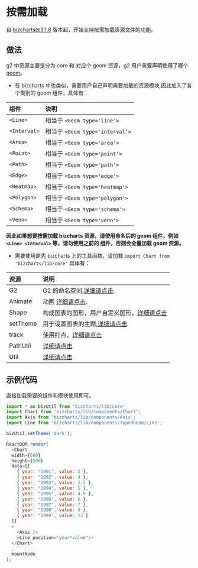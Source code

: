 # 按需加载


自 bizcharts@3.1.8 版本起，开始支持按需加载资源文件的功能。

## 做法
g2 中资源主要是分为 core 和 对应个 geom 资源，g2 用户需要声明使用了哪个 [geom](https://github.com/antvis/g2/issues/364)。
- 在 bizcharts 中也类似，需要用户自己声明需要加载的资源模块,因此加入了各个类别的 geom 组件，具体有：

| 组件 | 说明 | 
| :--| :--|
| ``<Line>`` | 相当于 ``<Geom type='line'>`` |
| ``<Interval>`` | 相当于 ``<Geom type='interval'>`` |
| ``<Area>`` | 相当于 ``<Geom type='area'>`` |
| ``<Point>`` | 相当于 ``<Geom type='point'>`` |
| ``<Path>`` | 相当于 ``<Geom type='path'>`` |
| ``<Edge>`` | 相当于 ``<Geom type='edge'>`` |
| ``<Heatmap>`` | 相当于 ``<Geom type='heatmap'>`` |
| ``<Polygon>`` | 相当于 ``<Geom type='polygon'>`` |
| ``<Schema>`` | 相当于 ``<Geom type='schema'>`` |
| ``<Venn>`` | 相当于 ``<Geom type='venn'>`` |


**因此如果想要按需加载 bizcharts 资源，请使用命名后的 geom 组件，例如 ``<Line> <Interval>`` 等，请勿使用之前的 <Geom> 组件，否则会全量加载 geom 资源。**

- 需要使用原先 bizcharts 上的工具函数，请加载 ``import Chart from 'bizcharts/lib/core'``
具体有：

| 资源 | 说明 | 
| :--| :--|
| G2 | G2 的命名空间,[详细请点击](//antv.alipay.com/zh-cn/g2/3.x/api/index.html). |
| Animate | 动画 [详细请点击](../../7/page/12#Animate). |
| Shape | 构成图表的图形，用户自定义图形，[详细请点击](../../7/page/12#Shape) |
| setTheme | 用于设置图表的主题,[详细请点击](../../7/page/12#setTheme). |
| track | 使用打点，[详细请点击](../../7/page/12#track) |
| PathUtil | [详细请点击](../../7/page/12#PathUtil) |
| Util | [详细请点击](../../7/page/12#Util) |


## 示例代码
直接加载需要的组件和模块使用即可。

```js
import * as bizUtil from 'bizcharts/lib/core'
import Chart from 'bizcharts/lib/components/Chart';
import Axis from 'bizcharts/lib/components/Axis';
import Line from 'bizcharts/lib/components/TypedGeom/Line';

bizUtil.setTheme('dark');

ReactDOM.render(
  <Chart
  width={600}
  height={500}
  data={[
    { year: "1991", value: 3 },
    { year: "1992", value: 4 },
    { year: "1993", value: 3.5 },
    { year: "1994", value: 5 },
    { year: "1995", value: 4.9 },
    { year: "1996", value: 6 },
    { year: "1997", value: 7 },
    { year: "1998", value: 9 },
    { year: "1999", value: 13 }
  ]}
  >
    <Axis />
    <Line position="year*value"/>
  </Chart>
  ,
  mountNode
);
```
